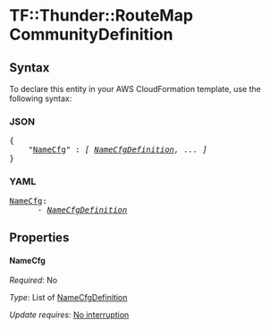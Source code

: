 # TF::Thunder::RouteMap CommunityDefinition

## Syntax

To declare this entity in your AWS CloudFormation template, use the following syntax:

### JSON

<pre>
{
    "<a href="#namecfg" title="NameCfg">NameCfg</a>" : <i>[ <a href="namecfgdefinition.md">NameCfgDefinition</a>, ... ]</i>
}
</pre>

### YAML

<pre>
<a href="#namecfg" title="NameCfg">NameCfg</a>: <i>
      - <a href="namecfgdefinition.md">NameCfgDefinition</a></i>
</pre>

## Properties

#### NameCfg

_Required_: No

_Type_: List of <a href="namecfgdefinition.md">NameCfgDefinition</a>

_Update requires_: [No interruption](https://docs.aws.amazon.com/AWSCloudFormation/latest/UserGuide/using-cfn-updating-stacks-update-behaviors.html#update-no-interrupt)

